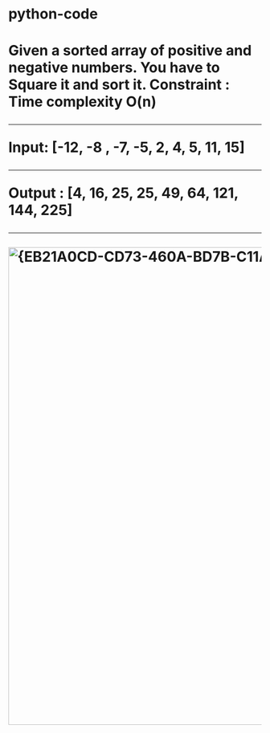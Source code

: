 ﻿# python-code
<h1>Given a sorted array of positive and negative numbers. You have to Square it and sort it. Constraint : Time complexity O(n) 
<hr/>
Input: [-12, -8 , -7, -5, 2, 4, 5, 11, 15] 
  <hr/>
Output : [4, 16, 25, 25, 49, 64, 121, 144, 225] 
<hr/>

<img width="952" alt="{EB21A0CD-CD73-460A-BD7B-C11AB2894E23}" src="https://github.com/user-attachments/assets/aea4addb-f7a8-42a1-9e59-1ffe70a29177" />
